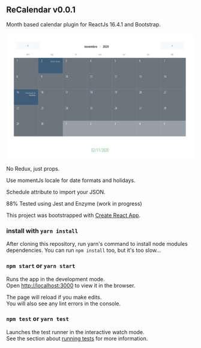 ## ReCalendar v0.0.1

Month based calendar plugin for ReactJs 16.4.1 and Bootstrap. 

![alt text](https://raw.githubusercontent.com/cleitonpax/recalendar/master/src/screen.png)

No Redux, just props.

Use momentJs locale for date formats and holidays.

Schedule attribute to import your JSON.

88% Tested using Jest and Enzyme (work in progress)

This project was bootstrapped with [Create React App](https://github.com/facebookincubator/create-react-app).


### install with `yarn install`

After cloning this repository, run yarn's command to install node modules dependencies. You can run `npm install` too, but it's too slow...

### `npm start` or `yarn start`

Runs the app in the development mode.<br>
Open [http://localhost:3000](http://localhost:3000) to view it in the browser.

The page will reload if you make edits.<br>
You will also see any lint errors in the console.

### `npm test` or `yarn test`

Launches the test runner in the interactive watch mode.<br>
See the section about [running tests](#running-tests) for more information.

